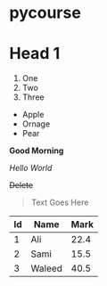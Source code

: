 # pycourse

# Head 1

1. One
2. Two
3. Three

* Apple
* Ornage
* Pear

**Good Morning**

_Hello World_

~~Delete~~

> Text Goes Here

| Id | Name | Mark |
|---|---|---|
| 1 | Ali | 22.4 |
| 2 | Sami | 15.5 |
| 3 | Waleed | 40.5 |
